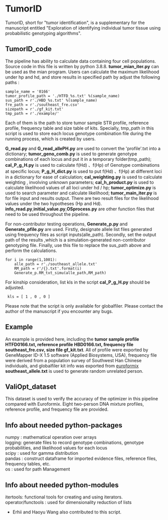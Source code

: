 # TumorID
TumorID, short for "tumor identification", is a supplementary for the manuscript entitled "Exploration of identifying individual tumor tissue using probabilistic genotyping algorithms". 

## TumorID_code
The pipeline has ability to calculate data containing four cell populations.  
Source code in this file is written by python 3.8.8.  **tumor_mian_iter.py** can be used as the mian program. Users can calculate the maximum likelihood under hp and hd, and store results in specified path by adjust the following paths : 
```
sample_name = '0166'
tumor_profile_path = './HTFD_%s.txt' %(sample_name)                   
sus_path = r'./HBD_%s.txt' %(sample_name)                             
fre_path = r'./southeast_fre.csv'                                         
sizepath = r'./gf_kit.txt' 
tmp_path = r'./example/'  
```
Each of them is the path to store tumor sample STR profile, reference profile, frequency table and size table of kits. Specially, tmp_path in this script is used to store each locus genotype combination file during the running process, which is created by users.  

**G_read.py** and **G_read_allePH.py** are used to convert the 'profile'.txt  into a dictionary; **tumor_geno_comb.py** is used to generate genotype combinations of each locus and put it in a temporary folder(tmp_path); **cal_P_g_H.py** is used to calculate  f(Hd) 、f(Hp) of Genotype combinations at specific locus; 
**P_g_H_dict.py** is used to put f(Hd) 、f(Hp) at different loci in a dictionary for ease of calculation; **cal_weighting.py** is used to calculate weighting , involving unknown parameters; **cal_h_product.py** is used to calculate likelihood values of all loci under hd / hp; **tumor_optimize.py** is used to search parameter and calculate likelihood; **tumor_main_iter.py** is for file input and results output. There are two result files for the likelihood values under the two hypotheses (Hp and Hd).  **info_read.py**,**initial_value.py**,**OSprocess.py** are  other function files that need to be used throughout the pipeline.  

For non-contributor testing operations, **Generate_p.py** and **Generate_pfile.py** are used. Firstly, designate allele list files generated using frequency files as script inputs(alle_path). Secondly, set the output path of the results ,which is a simulation-generated non-contributor genotyping file. Finally, use this file to replace the sus_path above and perform the calculations.
```
for i in range(1,1001):
    alle_path = r'./southeast_allele.txt'
    RM_path = r'/{}.txt'.format(i)
    Generate_p.RM_txt_simu(alle_path,RM_path)
```
  
For kinship consideration, list kls in the script **cal_P_g_H.py** should be adjusted.
```
 kls = [ 1 , 0 , 0 ]
```

Please note that the script is only available for globalfiler. Please contact the author of the manuscript if you encounter any bugs.

## Example
An example is provided here, including the **tumor sample profile HTFD0166.txt, reference profile HBD0166.txt, frequency file southeast_fre.csv, size file gf_kit.txt**. All of profile were exported by GeneMapper ID-X 1.5 software (Applied Biosystems, USA), frequency file were derived from a population survey of Southwest Han Chinese individuals, and globalfiler kit info was exported from [euroformix](http://euroformix.com/) **southeast_allele.txt** is used to generate random unrelated person.

## ValiOpt_dataset
This dataset is used to verify the accuracy of the optimizer in this pipeline compared with Euroformix. Eight two-person DNA mixture profiles, reference profile, and frequency file are provided. 

## Info about needed python-packages
numpy  : mathematical operation over arrays  
logging: generate files to record genotype combinations, genotype probabilities, and likelihood values for each locus  
scipy  : used for gamma distribution  
pandas : construct dataframe for imported evidence files, reference files, frequency tables, etc.  
os     : used for path Management
## Info about needed python-modules
itertools: functional tools for creating and using iterators.  
operator/functools : used for dimensionality reduction of lists 



* Erhii and Haoyu Wang also contributed to this script.
